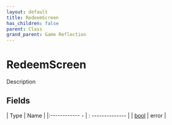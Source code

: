 ```yaml
---
layout: default
title: RedeemScreen
has_children: false
parent: Class
grand_parent: Game Reflection
---
```

# RedeemScreen
Description 

## Fields
| Type | Name |
|:------------ - | : -------------- |
| [bool](game-reflection/components/bool.md) | error |
